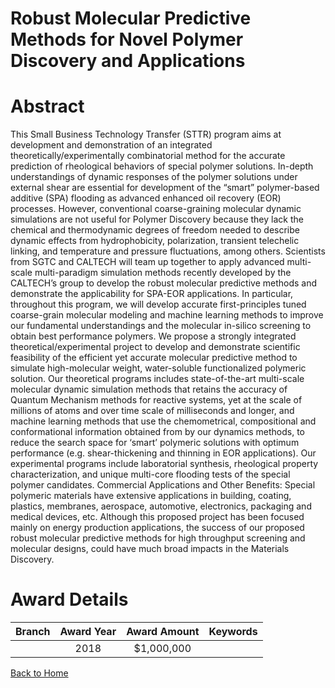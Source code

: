 
Robust Molecular Predictive Methods for Novel Polymer Discovery and Applications
================================================================================

# Abstract


This Small Business Technology Transfer (STTR) program aims at development and demonstration of an integrated theoretically/experimentally combinatorial method for the accurate prediction of rheological behaviors of special polymer solutions. In-depth understandings of dynamic responses of the polymer solutions under external shear are essential for development of the “smart” polymer-based additive (SPA) flooding as advanced enhanced oil recovery (EOR) processes. However, conventional coarse-graining molecular dynamic simulations are not useful for Polymer Discovery because they lack the chemical and thermodynamic degrees of freedom needed to describe dynamic effects from hydrophobicity, polarization, transient telechelic linking, and temperature and pressure fluctuations, among others. Scientists from SGTC and CALTECH will team up together to apply advanced multi-scale multi-paradigm simulation methods recently developed by the CALTECH’s group to develop the robust molecular predictive methods and demonstrate the applicability for SPA-EOR applications. In particular, throughout this program, we will develop accurate first-principles tuned coarse-grain molecular modeling and machine learning methods to improve our fundamental understandings and the molecular in-silico screening to obtain best performance polymers. We propose a strongly integrated theoretical/experimental project to develop and demonstrate scientific feasibility of the efficient yet accurate molecular predictive method to simulate high-molecular weight, water-soluble functionalized polymeric solution. Our theoretical programs includes state-of-the-art multi-scale molecular dynamic simulation methods that retains the accuracy of Quantum Mechanism methods for reactive systems, yet at the scale of millions of atoms and over time scale of milliseconds and longer, and machine learning methods that use the chemometrical, compositional and conformational information obtained from by our dynamics methods, to reduce the search space for ‘smart’ polymeric solutions with optimum performance (e.g. shear-thickening and thinning in EOR applications). Our experimental programs include laboratorial synthesis, rheological property characterization, and unique multi-core flooding tests of the special polymer candidates. Commercial Applications and Other Benefits: Special polymeric materials have extensive applications in building, coating, plastics, membranes, aerospace, automotive, electronics, packaging and medical devices, etc. Although this proposed project has been focused mainly on energy production applications, the success of our proposed robust molecular predictive methods for high throughput screening and molecular designs, could have much broad impacts in the Materials Discovery.  

# Award Details

|Branch|Award Year|Award Amount|Keywords|
| :---: | :---: | :---: | :---: |
||2018|$1,000,000||
  
  


[Back to Home](https://github.com/chrischow/dod_sbir_awards#18)
